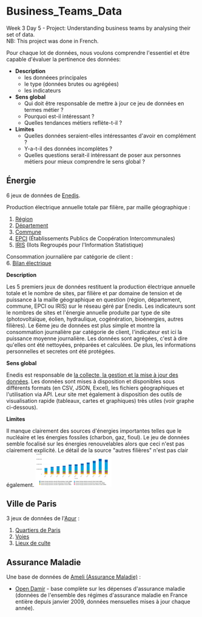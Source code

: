 # Business_Teams_Data

Week 3 Day 5 - Project: Understanding business teams by analysing their set of data.  
NB: This project was done in French.

Pour chaque lot de données, nous voulons comprendre l'essentiel et être capable d'évaluer la pertinence des données:  
- **Description** 
  - les donnéees principales
  - le type (données brutes ou agrégées)
  - les indicateurs  
- **Sens global**
  - Qui doit être responsable de mettre à jour ce jeu de données en termes métier ? 
  - Pourquoi est-il intéressant ? 
  - Quelles tendances métiers reflète-t-il ?  
- **Limites**
  - Quelles données seraient-elles intéressantes d'avoir en complément ? 
  - Y-a-t-il des données incomplètes ? 
  - Quelles questions serait-il intéressant de poser aux personnes métiers pour mieux comprendre le sens global ?

## Énergie

6 jeux de données de [Enedis](https://data.enedis.fr/pages/accueil/).  

Production électrique annuelle totale par filière, par maille géographique :
1. [Région](https://data.enedis.fr/explore/dataset/production-electrique-par-filiere-a-la-maille-region/)
2. [Département](https://data.enedis.fr/explore/dataset/production-electrique-par-filiere-a-la-maille-departement/)
3. [Commune](https://data.enedis.fr/explore/dataset/production-electrique-par-filiere-a-la-maille-commune/)
4. [EPCI](https://data.enedis.fr/explore/dataset/production-electrique-par-filiere-a-la-maille-epci/) (Établissements Publics de Coopération Intercommunales)
5. [IRIS](https://data.enedis.fr/explore/dataset/production-electrique-par-filiere-a-la-maille-iris/) (Ilots Regroupés pour l'Information Statistique)   

Consommation journalière par catégorie de client :  
6. [Bilan électrique](https://data.enedis.fr/explore/dataset/bilan-electrique-transpose/)

**Description**  

Les 5 premiers jeux de données restituent la production électrique annuelle totale et le nombre de sites, par filière et par domaine de tension et de puissance à la maille géographique en question (région, département, commune, EPCI ou IRIS) sur le réseau géré par Enedis. Les indicateurs sont le nombres de sites et l'énergie annuelle produite  par type de site (photovoltaïque, éolien, hydraulique, cogénération, bioénergies, autres filières). Le 6ème jeu de données est plus simple et montre la consommation journalière par catégorie de client, l'indicateur est ici la puissance moyenne journalière. Les données sont agrégées, c'est à dire qu'elles ont été nettoyées, préparées et calculées. De plus, les informations personnelles et secretes ont été protégées.

**Sens global**  

Enedis est responsable de [la collecte, la gestion et la mise à jour des données](https://www.enedis.fr/gerer-les-donnees). Les données sont mises à disposition et disponibles sous différents formats (en CSV, JSON, Excel), les fichiers géographiques et l'utilisation via API. Leur site met également à disposition des outils de visualisation rapide (tableaux, cartes et graphiques) très utiles (voir graphe ci-dessous). 

**Limites**  

Il manque clairement des sources d'énergies importantes telles que le nucléaire et les énergies fossiles (charbon, gaz, fioul). Le jeu de données semble focalisé sur les énergies renouvelables alors que ceci n'est pas clairement explicité. Le détail de la source "autres filières" n'est pas clair également.
<img src=/Graph_Enedis.jpg width="200" />

## Ville de Paris

3 jeux de données de l'[Apur](https://opendata.apur.org/) :
1) [Quartiers de Paris](https://opendata.apur.org/maps/quartier-de-paris)
2) [Voies](https://opendata.apur.org/maps/voie)
3) [Lieux de culte](https://opendata.apur.org/maps/equipement-ponctuel-culte)

## Assurance Maladie

Une base de données de [Ameli (Assurance Maladie)](https://assurance-maladie.ameli.fr/etudes-et-donnees/donnees/liste-bases-de-donnees-open-data) :  
- [Open Damir](https://assurance-maladie.ameli.fr/etudes-et-donnees/open-damir-depenses-sante-interregimes) - base complète sur les dépenses d'assurance maladie (données de l'ensemble des régimes d'assurance maladie en France entière depuis janvier 2009, données mensuelles mises à jour chaque année).
